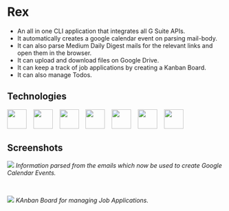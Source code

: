 # Rex

- An all in one CLI application that integrates all G Suite APIs.
- It automatically creates a google calendar event on parsing mail-body.
- It can also parse Medium Daily Digest mails for the relevant links and open them in the browser.
- It can upload and download files on Google Drive.
- It can keep a track of job applications by creating a Kanban Board.
- It can also manage Todos.


## Technologies
<p float="left">
    <img src="https://simpleicons.org/icons/javascript.svg" width="45px">&nbsp&nbsp&nbsp
    <img src="https://simpleicons.org/icons/node-dot-js.svg" width="45px">&nbsp&nbsp&nbsp
    <img src="https://simpleicons.org/icons/gmail.svg" width="45px">&nbsp&nbsp&nbsp
    <img src="https://simpleicons.org/icons/google.svg" width="45px">&nbsp&nbsp&nbsp
    <img src="https://simpleicons.org/icons/googledrive.svg" width="45px">&nbsp&nbsp&nbsp
    <img src="https://simpleicons.org/icons/googlecloud.svg" width="45px">&nbsp&nbsp&nbsp
    <img src="https://simpleicons.org/icons/googlecalendar.svg" width="45px">&nbsp&nbsp&nbsp
</p>

## Screenshots

<p>
    <img src="https://github.com/JaiParakh/Rex/blob/master/images-readme/Rex-1.png">
    <em>Information parsed from the emails which now be used to create Google Calendar Events.</em>
</p>
<br>
<p>
    <img src="https://github.com/JaiParakh/Rex/blob/master/images-readme/Rex-2.png">
    <em>KAnban Board for managing Job Applications.</em>
</p>
